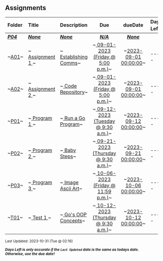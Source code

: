 ## Assignments

| Folder | Title | Description | Due | dueDate | Days Left<sup>*</sup> |
|:------|:------|:------|:-----:|:-----:|-----|
| ***<a href="https://github.com/rugbyprof/4143-PLC/tree/master/Assignments/P04">P04</a>*** | ***<a href="https://github.com/rugbyprof/4143-PLC/tree/master/Assignments/P04">None</a>*** | ***<a href="https://github.com/rugbyprof/4143-PLC/tree/master/Assignments/P04">None</a>*** | ***<a href="https://github.com/rugbyprof/4143-PLC/tree/master/Assignments/P04">N/A</a>*** | ***<a href="https://github.com/rugbyprof/4143-PLC/tree/master/Assignments/P04">None</a>*** |  |
| ~<a href="https://github.com/rugbyprof/4143-PLC/tree/master/Assignments/A01">A01</a>~ | ~<a href="https://github.com/rugbyprof/4143-PLC/tree/master/Assignments/A01"> Assignment 1 </a>~ | ~<a href="https://github.com/rugbyprof/4143-PLC/tree/master/Assignments/A01"> Establishing Comms</a>~ | ~<a href="https://github.com/rugbyprof/4143-PLC/tree/master/Assignments/A01"> 09-01-2023 (Friday @ 5:00 p.m.)</a>~ | ~<a href="https://github.com/rugbyprof/4143-PLC/tree/master/Assignments/A01">2023-09-01 00:00:00</a>~ | ---- |
| ~<a href="https://github.com/rugbyprof/4143-PLC/tree/master/Assignments/A02">A02</a>~ | ~<a href="https://github.com/rugbyprof/4143-PLC/tree/master/Assignments/A02"> Assignment 2 </a>~ | ~<a href="https://github.com/rugbyprof/4143-PLC/tree/master/Assignments/A02"> Code Repository</a>~ | ~<a href="https://github.com/rugbyprof/4143-PLC/tree/master/Assignments/A02"> 09-01-2023 (Friday @ 5:00 p.m.)</a>~ | ~<a href="https://github.com/rugbyprof/4143-PLC/tree/master/Assignments/A02">2023-09-01 00:00:00</a>~ | ---- |
| ~<a href="https://github.com/rugbyprof/4143-PLC/tree/master/Assignments/P01">P01</a>~ | ~<a href="https://github.com/rugbyprof/4143-PLC/tree/master/Assignments/P01"> Program 1 </a>~ | ~<a href="https://github.com/rugbyprof/4143-PLC/tree/master/Assignments/P01"> Run a Go Program</a>~ | ~<a href="https://github.com/rugbyprof/4143-PLC/tree/master/Assignments/P01"> 09-12-2023 (Tuesday @ 9:30 a.m.)</a>~ | ~<a href="https://github.com/rugbyprof/4143-PLC/tree/master/Assignments/P01">2023-09-12 00:00:00</a>~ | ---- |
| ~<a href="https://github.com/rugbyprof/4143-PLC/tree/master/Assignments/P02">P02</a>~ | ~<a href="https://github.com/rugbyprof/4143-PLC/tree/master/Assignments/P02"> Program 2 </a>~ | ~<a href="https://github.com/rugbyprof/4143-PLC/tree/master/Assignments/P02"> Baby Steps</a>~ | ~<a href="https://github.com/rugbyprof/4143-PLC/tree/master/Assignments/P02"> 09-21-2023 (Thursday @ 9:30 a.m.)</a>~ | ~<a href="https://github.com/rugbyprof/4143-PLC/tree/master/Assignments/P02">2023-09-21 00:00:00</a>~ | ---- |
| ~<a href="https://github.com/rugbyprof/4143-PLC/tree/master/Assignments/P03">P03</a>~ | ~<a href="https://github.com/rugbyprof/4143-PLC/tree/master/Assignments/P03"> Program 3 </a>~ | ~<a href="https://github.com/rugbyprof/4143-PLC/tree/master/Assignments/P03"> Image Ascii Art</a>~ | ~<a href="https://github.com/rugbyprof/4143-PLC/tree/master/Assignments/P03"> 10-06-2023 (Friday @ 11:59 p.m.)</a>~ | ~<a href="https://github.com/rugbyprof/4143-PLC/tree/master/Assignments/P03">2023-10-06 00:00:00</a>~ | ---- |
| ~<a href="https://github.com/rugbyprof/4143-PLC/tree/master/Assignments/T01">T01</a>~ | ~<a href="https://github.com/rugbyprof/4143-PLC/tree/master/Assignments/T01"> Test 1 </a>~ | ~<a href="https://github.com/rugbyprof/4143-PLC/tree/master/Assignments/T01"> Go's OOP Concepts</a>~ | ~<a href="https://github.com/rugbyprof/4143-PLC/tree/master/Assignments/T01"> 10-12-2023 (Thursday @ 9:30 a.m.)</a>~ | ~<a href="https://github.com/rugbyprof/4143-PLC/tree/master/Assignments/T01">2023-10-12 00:00:00</a>~ | ---- |

<sup>Last Updated: 2023-10-31 (Tue @ 02:16)</sup> 

<sup>***Days Left is only accurate if the `Last Updated` date is the same as todays date. Otherwise, use the due date!***</sup> 
